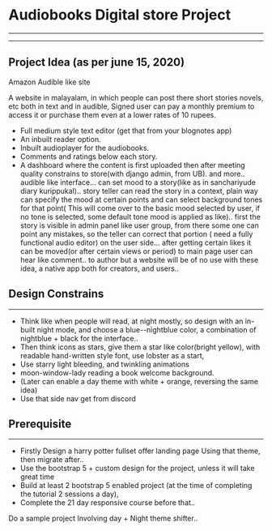 # Audiobooks Digital store Project
---
---

## Project Idea (as per june 15, 2020)
Amazon Audible like site

A website in malayalam, in which people can post there short stories novels, etc both in text and in audible,
Signed user can pay a monthly premium to access it or purchase them even at a lower rates of 10 rupees.
* Full medium style text editor (get that from your blognotes app)
* An inbuilt reader option.
* Inbuilt audioplayer for the audiobooks.
* Comments and ratings below each story.
* A dashboard where the content is first uploaded then after meeting quality constrains to store(with django admin, from UB).
and more..\
audible like interface... can set mood to a story(like as in sanchariyude diary kurippukal).. story teller can read the story in a context, plain way can specify the mood at certain points and can select background tones for that point( This will come over to the basic mood selected by user, if no tone is selected, some default tone mood is applied as like)..
first the story is visible in admin panel like user group, from there some one can point any mistakes, so the teller can correct that portion ( need a fully functional audio editor)
on the user side...
after getting certain likes it can be moved(or after certain views or period) to main page user can hear like comment.. to author
but a website will be of no use with these idea, a native app both for creators, and users..


## Design Constrains
---

* Think like when people will read, at night mostly, so design with an in-built night mode, and choose a blue--nightblue color, a combination of nightblue + black for the interface..
* Then think icons as stars, give them a star like color(bright yellow), with readable hand-written style font,
use lobster as a start,
* Use starry light bleeding, and twinkling animations
* moon-window-lady reading a book welcome background.
* (Later can enable a day theme with white + orange, reversing the same idea)
* Use that side nav get from discord


## Prerequisite
---

* Firstly Design a harry potter fullset offer landing page Using that theme, then migrate after..
* Use the bootstrap 5 + custom design for the project, unless it will take great time
* Build at least 2 bootstrap 5 enabled project (at the time of completing the tutorial 2 sessions a day),
* Complete the 21 day responsive course before that..

Do a sample project Involving day + Night theme shifter..